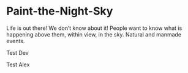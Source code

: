 # Paint-the-Night-Sky

Life is out there! We don’t know about it! People want to know what is happening above them, within view, in the sky. Natural and manmade events.

Test Dev

Test Alex

